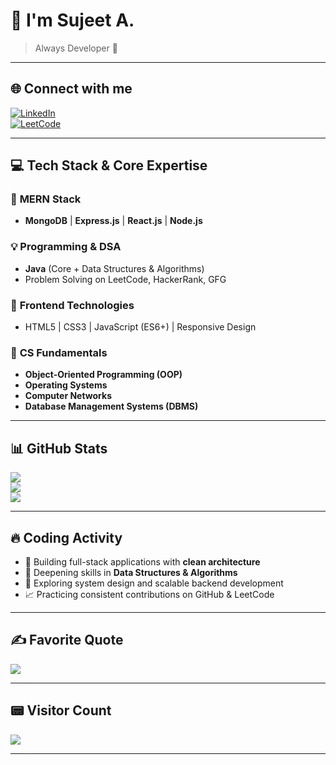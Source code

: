 # 👋 I'm Sujeet A.

> Always Developer 🚀 

---

## 🌐 Connect with me

[![LinkedIn](https://img.shields.io/badge/LinkedIn-%230077B5.svg?style=for-the-badge&logo=linkedin&logoColor=white)](https://www.linkedin.com/in/sujeet-m-a-39a86b2b9)  
[![LeetCode](https://img.shields.io/badge/LeetCode-%2300B8D9.svg?style=for-the-badge&logo=leetcode&logoColor=white)](https://leetcode.com/u/sujeet_2330/)

---

## 💻 Tech Stack & Core Expertise

### 🌟 **MERN Stack**
- **MongoDB** | **Express.js** | **React.js** | **Node.js**

### 💡 **Programming & DSA**
- **Java** (Core + Data Structures & Algorithms)
- Problem Solving on LeetCode, HackerRank, GFG

### 🎨 **Frontend Technologies**
- HTML5 | CSS3 | JavaScript (ES6+) | Responsive Design

### 🧠 **CS Fundamentals**
- **Object-Oriented Programming (OOP)**
- **Operating Systems**
- **Computer Networks**
- **Database Management Systems (DBMS)**

---

## 📊 GitHub Stats

![](https://github-readme-stats.vercel.app/api?username=sujeets2330&theme=radical&hide_border=false&show_icons=true)<br/>
![](https://github-readme-streak-stats.herokuapp.com/?user=sujeets2330&theme=radical&hide_border=false)<br/>
![](https://github-readme-stats.vercel.app/api/top-langs/?username=sujeets2330&theme=radical&hide_border=false&layout=compact)

---

## 🔥 Coding Activity

- 💼 Building full-stack applications with **clean architecture**
- 🧠 Deepening skills in **Data Structures & Algorithms**
- 🔭 Exploring system design and scalable backend development
- 📈 Practicing consistent contributions on GitHub & LeetCode

---

## ✍️ Favorite Quote

![](https://quotes-github-readme.vercel.app/api?type=horizontal&theme=light)

---

## 📟 Visitor Count

[![](https://visitcount.itsvg.in/api?id=sujeets2330&icon=5&color=1)](https://visitcount.itsvg.in)

---
